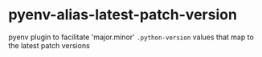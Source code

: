 # pyenv-alias-latest-patch-version
pyenv plugin to facilitate 'major.minor' `.python-version` values that map to the latest patch versions
